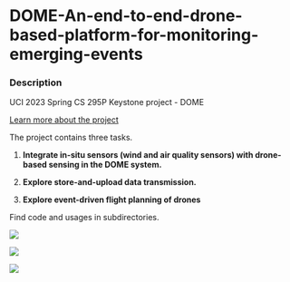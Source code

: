 # DOME-An-end-to-end-drone-based-platform-for-monitoring-emerging-events

### Description

UCI 2023 Spring CS 295P Keystone project - DOME

[Learn more about the project](https://trello.com/b/OMCMnthy/project)

The project contains three tasks.

1. **Integrate in-situ sensors (wind and air quality sensors) with drone-based sensing in the DOME system.**

2. **Explore store-and-upload data transmission.**

3. **Explore event-driven flight planning of drones**

Find code and usages in subdirectories.

![](https://github.com/Sothis-baka/CS-295-DOME/blob/cyl-task2-dev/task2/preview1.png?raw)

![](https://github.com/Sothis-baka/CS-295-DOME/blob/cyl-task2-dev/task2/preview2.png?raw)

![](https://github.com/Sothis-baka/CS-295-DOME/blob/cyl-task2-dev/task2/preview3.png?raw)
